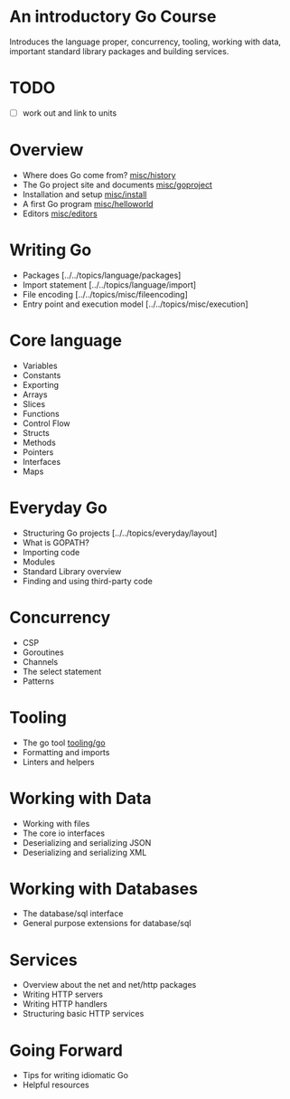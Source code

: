 # An introductory Go Course

Introduces the language proper, concurrency, tooling, working with data,
important standard library packages and building services.

# TODO

* [ ] work out and link to units

# Overview

* Where does Go come from? [misc/history](../../topics/misc/history)
* The Go project site and documents [misc/goproject](../../topics/misc/goproject)
* Installation and setup [misc/install](../../topics/misc/install)
* A first Go program [misc/helloworld](../../topics/misc/helloworld)
* Editors [misc/editors](../../topics/misc/editors)

# Writing Go

* Packages [../../topics/language/packages]
* Import statement [../../topics/language/import]
* File encoding [../../topics/misc/fileencoding]
* Entry point and execution model [../../topics/misc/execution]

# Core language

* Variables
* Constants
* Exporting
* Arrays
* Slices
* Functions
* Control Flow
* Structs
* Methods
* Pointers
* Interfaces
* Maps

# Everyday Go

* Structuring Go projects [../../topics/everyday/layout]
* What is GOPATH?
* Importing code
* Modules
* Standard Library overview
* Finding and using third-party code

# Concurrency

* CSP
* Goroutines
* Channels
* The select statement
* Patterns

# Tooling

* The go tool [tooling/go](../../topics/tooling/go)
* Formatting and imports
* Linters and helpers

# Working with Data

* Working with files
* The core io interfaces
* Deserializing and serializing JSON
* Deserializing and serializing XML

# Working with Databases

* The database/sql interface
* General purpose extensions for database/sql

# Services

* Overview about the net and net/http packages
* Writing HTTP servers
* Writing HTTP handlers
* Structuring basic HTTP services

# Going Forward

* Tips for writing idiomatic Go
* Helpful resources
